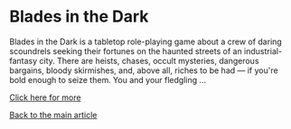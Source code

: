 # Blades in the Dark

Blades in the Dark is a tabletop role-playing game about a crew of daring scoundrels seeking their fortunes on the haunted streets of an industrial-fantasy city. There are heists, chases, occult mysteries, dangerous bargains, bloody skirmishes, and, above all, riches to be had — if you're bold enough to seize them. You and your fledgling ...

[Click here for more](https://bladesinthedark.com/)

[Back to the main article](../article.html)